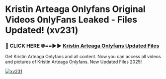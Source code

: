 # Kristin Arteaga Onlyfans Original Videos 0nlyFans Leaked - Files Updated! (xv231)

<h3>🔴 CLICK HERE 🌐==►► <a href="https://best4dudes.click/HH4t6V" rel="nofollow">Kristin Arteaga Onlyfans Updated Files</a></h3>

Get Kristin Arteaga Onlyfans and all content. Now you can access all videos and pictures of Kristin Arteaga Onlyfans. New Updated Files 2025!

[![xv231](https://github.com/user-attachments/assets/8c521d6e-e6e3-4a75-9320-d58ab9d79d5b)](https://best4dudes.click/HH4t6V)
